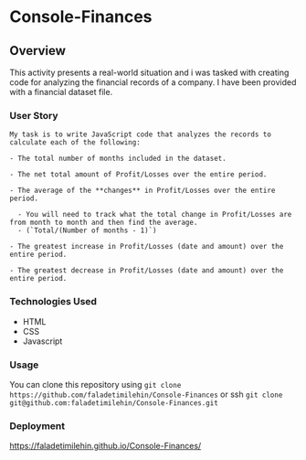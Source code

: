 # Console-Finances

## Overview

This activity presents a real-world situation and i was tasked with creating code for analyzing the financial records of a company. I have been provided with a financial dataset file.

### User Story

```
My task is to write JavaScript code that analyzes the records to calculate each of the following:

- The total number of months included in the dataset.

- The net total amount of Profit/Losses over the entire period.

- The average of the **changes** in Profit/Losses over the entire period.

  - You will need to track what the total change in Profit/Losses are from month to month and then find the average.
  - (`Total/(Number of months - 1)`)

- The greatest increase in Profit/Losses (date and amount) over the entire period.

- The greatest decrease in Profit/Losses (date and amount) over the entire period.
```

### Technologies Used

- HTML
- CSS
- Javascript

### Usage

You can clone this repository using `git clone https://github.com/faladetimilehin/Console-Finances` or ssh `git clone git@github.com:faladetimilehin/Console-Finances.git`

### Deployment

https://faladetimilehin.github.io/Console-Finances/
